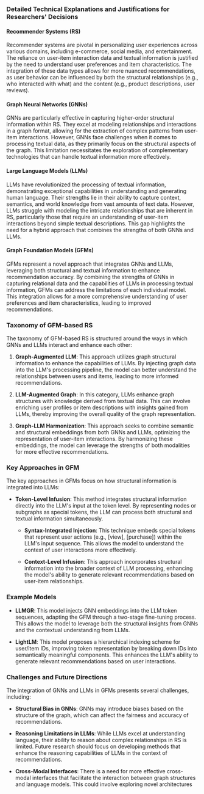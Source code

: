 ### Detailed Technical Explanations and Justifications for Researchers' Decisions

#### Recommender Systems (RS)
Recommender systems are pivotal in personalizing user experiences across various domains, including e-commerce, social media, and entertainment. The reliance on user-item interaction data and textual information is justified by the need to understand user preferences and item characteristics. The integration of these data types allows for more nuanced recommendations, as user behavior can be influenced by both the structural relationships (e.g., who interacted with what) and the content (e.g., product descriptions, user reviews).

#### Graph Neural Networks (GNNs)
GNNs are particularly effective in capturing higher-order structural information within RS. They excel at modeling relationships and interactions in a graph format, allowing for the extraction of complex patterns from user-item interactions. However, GNNs face challenges when it comes to processing textual data, as they primarily focus on the structural aspects of the graph. This limitation necessitates the exploration of complementary technologies that can handle textual information more effectively.

#### Large Language Models (LLMs)
LLMs have revolutionized the processing of textual information, demonstrating exceptional capabilities in understanding and generating human language. Their strengths lie in their ability to capture context, semantics, and world knowledge from vast amounts of text data. However, LLMs struggle with modeling the intricate relationships that are inherent in RS, particularly those that require an understanding of user-item interactions beyond simple textual descriptions. This gap highlights the need for a hybrid approach that combines the strengths of both GNNs and LLMs.

#### Graph Foundation Models (GFMs)
GFMs represent a novel approach that integrates GNNs and LLMs, leveraging both structural and textual information to enhance recommendation accuracy. By combining the strengths of GNNs in capturing relational data and the capabilities of LLMs in processing textual information, GFMs can address the limitations of each individual model. This integration allows for a more comprehensive understanding of user preferences and item characteristics, leading to improved recommendations.

### Taxonomy of GFM-based RS
The taxonomy of GFM-based RS is structured around the ways in which GNNs and LLMs interact and enhance each other:

1. **Graph-Augmented LLM**: This approach utilizes graph structural information to enhance the capabilities of LLMs. By injecting graph data into the LLM's processing pipeline, the model can better understand the relationships between users and items, leading to more informed recommendations.

2. **LLM-Augmented Graph**: In this category, LLMs enhance graph structures with knowledge derived from textual data. This can involve enriching user profiles or item descriptions with insights gained from LLMs, thereby improving the overall quality of the graph representation.

3. **Graph-LLM Harmonization**: This approach seeks to combine semantic and structural embeddings from both GNNs and LLMs, optimizing the representation of user-item interactions. By harmonizing these embeddings, the model can leverage the strengths of both modalities for more effective recommendations.

### Key Approaches in GFM
The key approaches in GFMs focus on how structural information is integrated into LLMs:

- **Token-Level Infusion**: This method integrates structural information directly into the LLM's input at the token level. By representing nodes or subgraphs as special tokens, the LLM can process both structural and textual information simultaneously.

  - **Syntax-Integrated Injection**: This technique embeds special tokens that represent user actions (e.g., [view], [purchase]) within the LLM's input sequence. This allows the model to understand the context of user interactions more effectively.

  - **Context-Level Infusion**: This approach incorporates structural information into the broader context of LLM processing, enhancing the model's ability to generate relevant recommendations based on user-item relationships.

### Example Models
- **LLMGR**: This model injects GNN embeddings into the LLM token sequences, adapting the GFM through a two-stage fine-tuning process. This allows the model to leverage both the structural insights from GNNs and the contextual understanding from LLMs.

- **LightLM**: This model proposes a hierarchical indexing scheme for user/item IDs, improving token representation by breaking down IDs into semantically meaningful components. This enhances the LLM's ability to generate relevant recommendations based on user interactions.

### Challenges and Future Directions
The integration of GNNs and LLMs in GFMs presents several challenges, including:

- **Structural Bias in GNNs**: GNNs may introduce biases based on the structure of the graph, which can affect the fairness and accuracy of recommendations.

- **Reasoning Limitations in LLMs**: While LLMs excel at understanding language, their ability to reason about complex relationships in RS is limited. Future research should focus on developing methods that enhance the reasoning capabilities of LLMs in the context of recommendations.

- **Cross-Modal Interfaces**: There is a need for more effective cross-modal interfaces that facilitate the interaction between graph structures and language models. This could involve exploring novel architectures